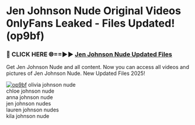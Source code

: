 # Jen Johnson Nude Original Videos 0nlyFans Leaked - Files Updated! (op9bf)

<h3>🔴 CLICK HERE 🌐==►► <a href="https://tinyurl.com/52m3yx9h" rel="nofollow">Jen Johnson Nude Updated Files</a></h3>

Get Jen Johnson Nude and all content. Now you can access all videos and pictures of Jen Johnson Nude. New Updated Files 2025!

[![op9bf](https://i.imgur.com/TnHtlc8.gif)](https://tinyurl.com/52m3yx9h)
olivia johnson nude<br>
chloe johnson nude<br>
anna johnson nude<br>
jen johnson nudes<br>
lauren johnson nudes<br>
kila johnson nude